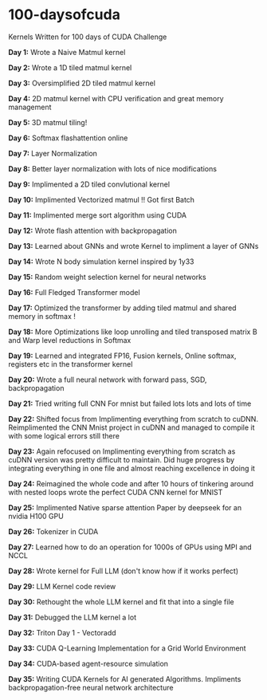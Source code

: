 # 100-daysofcuda
 Kernels Written for 100 days of CUDA Challenge

**Day 1:** Wrote a Naive Matmul kernel

**Day 2:** Wrote a 1D tiled matmul kernel

**Day 3:** Oversimplified 2D tiled matmul kernel

**Day 4:** 2D matmul kernel with CPU verification and great memory management

**Day 5:** 3D matmul tiling!

**Day 6:** Softmax flashattention online

**Day 7:** Layer Normalization

**Day 8:** Better layer normalization with lots of nice modifications

**Day 9:** Implimented a 2D tiled convlutional kernel


**Day 10:** Implimented Vectorized matmul !! Got first Batch

**Day 11:** Implimented merge sort algorithm using CUDA

**Day 12:** Wrote flash attention with backpropagation

**Day 13:** Learned about GNNs and wrote Kernel to impliment a layer of GNNs

**Day 14:** Wrote N body simulation kernel inspired by 1y33

**Day 15:** Random weight selection kernel for neural networks

**Day 16:** Full Fledged Transformer model

**Day 17:** Optimized the transformer by adding tiled matmul and shared memory in softmax !

**Day 18:** More Optimizations like loop unrolling and tiled transposed matrix B and Warp level reductions in Softmax

**Day 19:** Learned and integrated FP16, Fusion kernels, Online softmax, registers etc in the transformer kernel

**Day 20:** Wrote a full neural network with forward pass, SGD, backpropagation

**Day 21:** Tried writing full CNN For mnist but failed lots lots and lots of time

**Day 22:** Shifted focus from Implimenting everything from scratch to cuDNN. Reimplimented the CNN Mnist project in cuDNN and managed to compile it with some logical errors still there

**Day 23:** Again refocused on Implimenting everything from scratch as cuDNN version was pretty difficult to maintain. Did huge progress by integrating everything in one file and almost reaching excellence in doing it

**Day 24:** Reimagined the whole code and after 10 hours of tinkering around with nested loops wrote the perfect CUDA CNN kernel for MNIST

**Day 25:** Implimented Native sparse attention Paper by deepseek for an nvidia H100 GPU

**Day 26:** Tokenizer in CUDA

**Day 27:** Learned how to do an operation for 1000s of GPUs using MPI and NCCL

**Day 28:** Wrote kernel for Full LLM (don't know how if it works perfect)

**Day 29:** LLM Kernel code review

**Day 30:** Rethought the whole LLM kernel and fit that into a single file

**Day 31:** Debugged the LLM kernel a lot

**Day 32:** Triton Day 1 - Vectoradd

**Day 33:** CUDA Q-Learning Implementation for a Grid World Environment

**Day 34:** CUDA-based agent-resource simulation

**Day 35:** Writing CUDA Kernels for AI generated Algorithms. Impliments backpropagation-free neural network architecture
